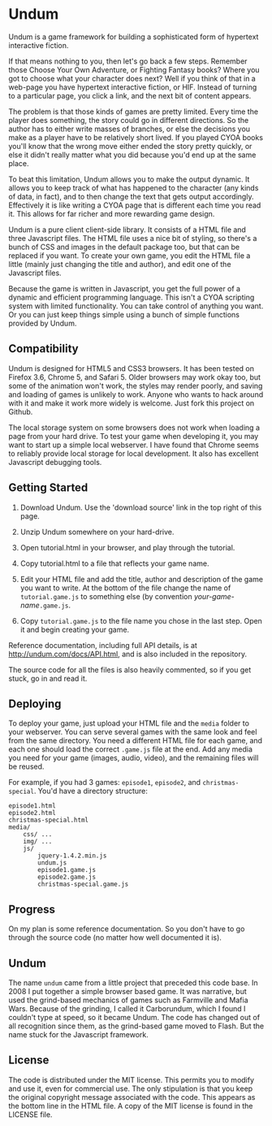 # Undum

Undum is a game framework for building a sophisticated form of
hypertext interactive fiction.

If that means nothing to you, then let's go back a few steps. Remember
those Choose Your Own Adventure, or Fighting Fantasy books? Where you
got to choose what your character does next? Well if you think of that
in a web-page you have hypertext interactive fiction, or HIF. Instead
of turning to a particular page, you click a link, and the next bit of
content appears.

The problem is that those kinds of games are pretty limited. Every
time the player does something, the story could go in different
directions. So the author has to either write masses of branches, or
else the decisions you make as a player have to be relatively short
lived. If you played CYOA books you'll know that the wrong move either
ended the story pretty quickly, or else it didn't really matter what
you did because you'd end up at the same place.

To beat this limitation, Undum allows you to make the output
dynamic. It allows you to keep track of what has happened to the
character (any kinds of data, in fact), and to then change the text
that gets output accordingly. Effectively it is like writing a CYOA
page that is different each time you read it. This allows for far
richer and more rewarding game design.

Undum is a pure client client-side library. It consists of a HTML file
and three Javascript files. The HTML file uses a nice bit of styling,
so there's a bunch of CSS and images in the default package too, but
that can be replaced if you want. To create your own game, you edit
the HTML file a little (mainly just changing the title and author),
and edit one of the Javascript files.

Because the game is written in Javascript, you get the full power of a
dynamic and efficient programming language. This isn't a CYOA
scripting system with limited functionality. You can take control of
anything you want. Or you can just keep things simple using a bunch of
simple functions provided by Undum.


## Compatibility

Undum is designed for HTML5 and CSS3 browsers. It has been tested on
Firefox 3.6, Chrome 5, and Safari 5. Older browsers may work okay too,
but some of the animation won't work, the styles may render poorly,
and saving and loading of games is unlikely to work. Anyone who wants
to hack around with it and make it work more widely is welcome. Just
fork this project on Github.

The local storage system on some browsers does not work when loading a
page from your hard drive. To test your game when developing it, you
may want to start up a simple local webserver. I have found that
Chrome seems to reliably provide local storage for local
development. It also has excellent Javascript debugging tools.


## Getting Started

1. Download Undum. Use the 'download source' link in the top right of
   this page.

2. Unzip Undum somewhere on your hard-drive.

3. Open tutorial.html in your browser, and play through the tutorial.

4. Copy tutorial.html to a file that reflects your game name.

5. Edit your HTML file and add the title, author and description of
   the game you want to write. At the bottom of the file change the
   name of `tutorial.game.js` to something else (by convention
   *your-game-name*`.game.js`.

6. Copy `tutorial.game.js` to the file name you chose in the last
   step. Open it and begin creating your game.


Reference documentation, including full API details, is at
http://undum.com/docs/API.html, and is also included in the
repository.

The source code for all the files is also heavily commented, so if you
get stuck, go in and read it.


## Deploying

To deploy your game, just upload your HTML file and the `media` folder
to your webserver. You can serve several games with the same look and
feel from the same directory. You need a different HTML file for each
game, and each one should load the correct `.game.js` file at the
end. Add any media you need for your game (images, audio, video), and
the remaining files will be reused.

For example, if you had 3 games: `episode1`, `episode2`, and
`christmas-special`. You'd have a directory structure:

    episode1.html
    episode2.html
    christmas-special.html
    media/
        css/ ...
        img/ ...
        js/
            jquery-1.4.2.min.js
            undum.js
            episode1.game.js
            episode2.game.js
            christmas-special.game.js


## Progress

On my plan is some reference documentation. So you don't have to
go through the source code (no matter how well documented it is).



## Undum

The name `undum` came from a little project that preceded this code
base. In 2008 I put together a simple browser based game. It was
narrative, but used the grind-based mechanics of games such as
Farmville and Mafia Wars. Because of the grinding, I called it
Carborundum, which I found I couldn't type at speed, so it became
Undum. The code has changed out of all recognition since them, as the
grind-based game moved to Flash. But the name stuck for the Javascript
framework.


## License

The code is distributed under the MIT license. This permits you to
modify and use it, even for commercial use. The only stipulation is
that you keep the original copyright message associated with the
code. This appears as the bottom line in the HTML file. A copy of the
MIT license is found in the LICENSE file.